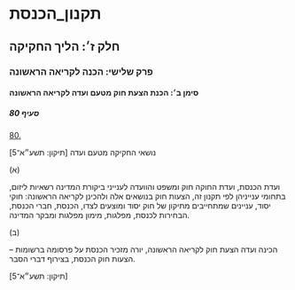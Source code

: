 # תקנון_הכנסת

## חלק ז׳: הליך החקיקה

### פרק שלישי: הכנה לקריאה הראשונה

#### סימן ב׳: הכנת הצעת חוק מטעם ועדה לקריאה הראשונה

##### סעיף 80

[80.](https://he.wikisource.org/wiki/תקנון_הכנסת#s_yp_80)

נושאי החקיקה מטעם ועדה [תיקון: תשע״א־5]

(א)

ועדת
הכנסת, ועדת החוקה חוק ומשפט והוועדה לענייני ביקורת המדינה רשאיות ליזום,
בתחומי ענייניהן לפי תקנון זה, הצעות חוק בנושאים אלה ולהכינן לקריאה
הראשונה: חוקי יסוד, עניינים שמתחייבים מתיקון של חוק יסוד ומוצעים לצדו,
הכנסת, חברי הכנסת, הבחירות לכנסת, מפלגות, מימון מפלגות ומבקר המדינה.

(ב)

הכינה ועדה הצעת חוק לקריאה הראשונה, יורה מזכיר הכנסת על פרסומה ברשומות – הצעות חוק הכנסת, בצירוף דברי הסבר.

[תיקון: תשע״א־5]